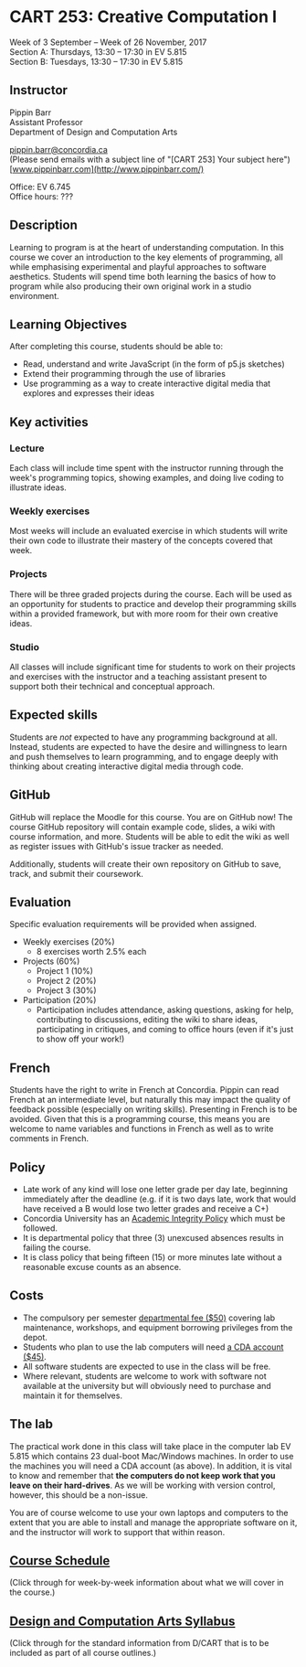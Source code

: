 # CART 253: Creative Computation I

Week of 3 September – Week of 26 November, 2017  
Section A: Thursdays, 13:30 – 17:30 in EV 5.815  
Section B: Tuesdays, 13:30 – 17:30 in EV 5.815  

## Instructor

Pippin Barr  
Assistant Professor  
Department of Design and Computation Arts  

[pippin.barr@concordia.ca](mailto:pippin.barr@concordia.ca)  
(Please send emails with a subject line of "[CART 253] Your subject here")  
[www.pippinbarr.com](http://www.pippinbarr.com/)  

Office: EV 6.745  
Office hours: ???


## Description

Learning to program is at the heart of understanding computation. In this course we cover an introduction to the key elements of programming, all while emphasising experimental and playful approaches to software aesthetics. Students will spend time both learning the basics of how to program while also producing their own original work in a studio environment.


## Learning Objectives

After completing this course, students should be able to:

* Read, understand and write JavaScript (in the form of p5.js sketches)
* Extend their programming through the use of libraries
* Use programming as a way to create interactive digital media that explores and expresses their ideas


## Key activities

### Lecture
Each class will include time spent with the instructor running through the week's programming topics, showing examples, and doing live coding to illustrate ideas.

### Weekly exercises
Most weeks will include an evaluated exercise in which students will write their own code to illustrate their mastery of the concepts covered that week.

### Projects
There will be three graded projects during the course. Each will be used as an opportunity for students to practice and develop their programming skills within a provided framework, but with more room for their own creative ideas.

### Studio
All classes will include significant time for students to work on their projects and exercises with the instructor and a teaching assistant present to support both their technical and conceptual approach.


## Expected skills

Students are _not_ expected to have any programming background at all. Instead, students are expected to have the desire and willingness to learn and push themselves to learn programming, and to engage deeply with thinking about creating interactive digital media through code.


## GitHub

GitHub will replace the Moodle for this course. You are on GitHub now! The course GitHub repository will contain example code, slides, a wiki with course information, and more. Students will be able to edit the wiki as well as register issues with GitHub's issue tracker as needed.

Additionally, students will create their own repository on GitHub to save, track, and submit their coursework.


## Evaluation

Specific evaluation requirements will be provided when assigned.

* Weekly exercises (20%)
   * 8 exercises worth 2.5% each
* Projects (60%)
  * Project 1 (10%)
  * Project 2 (20%)
  * Project 3 (30%)
* Participation (20%)
   * Participation includes attendance, asking questions, asking for help, contributing to discussions, editing the wiki to share ideas, participating in critiques, and coming to office hours (even if it's just to show off your work!)


## French

Students have the right to write in French at Concordia. Pippin can read French at an intermediate level, but naturally this may impact the quality of feedback possible (especially on writing skills). Presenting in French is to be avoided. Given that this is a programming course, this means you are welcome to name variables and functions in French as well as to write comments in French.


## Policy

* Late work of any kind will lose one letter grade per day late, beginning immediately after the deadline (e.g. if it is two days late, work that would have received a B would lose two letter grades and receive a C+)
* Concordia University has an [Academic Integrity Policy](https://www.concordia.ca/students/academic-integrity.html) which must be followed.
* It is departmental policy that three (3) unexcused absences results in failing the course.
* It is class policy that being fifteen (15) or more minutes late without a reasonable excuse counts as an absence.


## Costs

* The compulsory per semester [departmental fee ($50)](https://stores.concordia.ca/usage-of-consumable-materials-at-d-cart-labs-and-equipment-borrowing-privileges-from-cda-197b1b.html) covering lab maintenance, workshops, and equipment borrowing privileges from the depot.
* Students who plan to use the lab computers will need [a CDA account ($45)](http://www.concordia.ca/finearts/cda/membership.html).
* All software students are expected to use in the class will be free.
* Where relevant, students are welcome to work with software not available at the university but will obviously need to purchase and maintain it for themselves.


## The lab

The practical work done in this class will take place in the computer lab EV 5.815 which contains 23 dual-boot Mac/Windows machines. In order to use the machines you will need a CDA account (as above). In addition, it is vital to know and remember that **the computers do not keep work that you leave on their hard-drives**. As we will be working with version control, however, this should be a non-issue.

You are of course welcome to use your own laptops and computers to the extent that you are able to install and manage the appropriate software on it, and the instructor will work to support that within reason.


## [Course Schedule](./Course-Schedule.md)

(Click through for week-by-week information about what we will cover in the course.)


## [Design and Computation Arts Syllabus](http://www.concordia.ca/content/dam/finearts/design/docs/DCART_syllabus.pdf)

(Click through for the standard information from D/CART that is to be included as part of all course outlines.)
